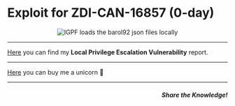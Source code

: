 # Exploit for ZDI-CAN-16857 (0-day)
<p align="center">
  <img src="LPE/POC.gif" title="IGPF loads the barol92 json files locally">
</p>
<hr>
<a href="https://lucabarile.github.io/Blog/cve-2022-0002/index.html" target="_blank" rel="noopener noreferrer">Here</a> you can find my <b>Local Privilege Escalation Vulnerability</b> report.<br>
<hr>
<a href="https://www.buymeacoffee.com/LucaBarile" target="_blank" rel="noopener noreferrer">Here</a> you can buy me a unicorn &#129412;
<hr>
<h5 align="right">Share the Knowledge!</h5>
